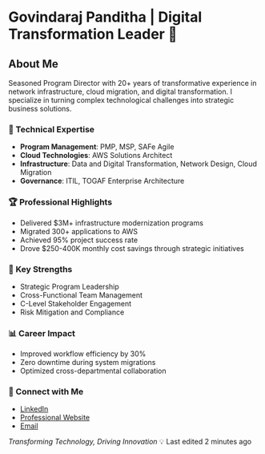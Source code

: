 # Govindaraj Panditha | Digital Transformation Leader 🚀

## About Me
Seasoned Program Director with 20+ years of transformative experience in network infrastructure, cloud migration, and digital transformation. I specialize in turning complex technological challenges into strategic business solutions.

### 🔧 Technical Expertise
- **Program Management**: PMP, MSP, SAFe Agile
- **Cloud Technologies**: AWS Solutions Architect
- **Infrastructure**: Data and Digital Transformation, Network Design, Cloud Migration
- **Governance**: ITIL, TOGAF Enterprise Architecture

### 🏆 Professional Highlights
- Delivered $3M+ infrastructure modernization programs
- Migrated 300+ applications to AWS
- Achieved 95% project success rate
- Drove $250-400K monthly cost savings through strategic initiatives

### 🌟 Key Strengths
- Strategic Program Leadership
- Cross-Functional Team Management
- C-Level Stakeholder Engagement
- Risk Mitigation and Compliance

### 📊 Career Impact
- Improved workflow efficiency by 30%
- Zero downtime during system migrations
- Optimized cross-departmental collaboration

### 🔗 Connect with Me
- [LinkedIn](#)
- [Professional Website](#)
- [Email](#)

*Transforming Technology, Driving Innovation* 💡
Last edited 2 minutes ago


